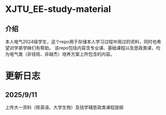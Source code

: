 # XJTU_EE-study-material
## 介绍
本人电气2024级学生，这个repo用于存储本人学习过程中用过的资料，同时也希望对学弟学妹们有帮助。
该repo包括内容含专业课、基础课程以及思政类课，均为电气类（非钱班、非越杰）培养方案上所包含的内容。
# 更新日志
## 2025/9/11
上传大一资料（除英语、大学生物）及钱学辅思政类课程提纲
